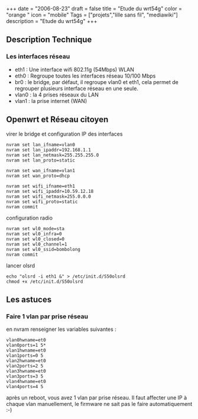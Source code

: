 +++
date = "2006-08-23"
draft = false
title = "Etude du wrt54g"
color = "orange "
icon = "mobile"
Tags = ["projets","lille sans fil", "mediawiki"]
description = "Etude du wrt54g"
+++

Description Technique
---------------------

### Les interfaces réseau

-   eth1 : Une interface wifi 802.11g (54Mbps) WLAN
-   eth0 : Regroupe toutes les interfaces réseau 10/100 Mbps
-   br0 : le bridge, par défaut, il regroupe vlan0 et eth1, cela permet
    de regrouper plusieurs interface réseau en une seule.
-   vlan0 : la 4 prises réseaux du LAN
-   vlan1 : la prise internet (WAN)

Openwrt et Réseau citoyen
-------------------------

virer le bridge et configuration IP des interfaces

    nvram set lan_ifname=vlan0
    nvram set lan_ipaddr=192.168.1.1
    nvram set lan_netmask=255.255.255.0
    nvram set lan_proto=static

    nvram set wan_ifname=vlan1
    nvram set wan_proto=dhcp

    nvram set wifi_ifname=eth1
    nvram set wifi_ipaddr=10.59.12.18
    nvram set wifi_netmask=255.0.0.0
    nvram set wifi_proto=static
    nvram commit

configuration radio

    nvram set wl0_mode=sta
    nvram set wl0_infra=0
    nvram set wl0_closed=0
    nvram set wl0_channel=1
    nvram set wl0_ssid=bombolong
    nvram commit

lancer olsrd

    echo "olsrd -i eth1 &" > /etc/init.d/S50olsrd
    chmod +x /etc/init.d/S50olsrd

Les astuces
-----------

### Faire 1 vlan par prise réseau

en nvram renseigner les variables suivantes :

    vlan0hwname=et0
    vlan0ports=1 5*
    vlan1hwname=et0
    vlan1ports=0 5
    vlan2hwname=et0
    vlan2ports=2 5
    vlan3hwname=et0
    vlan3ports=3 5
    vlan4hwname=et0
    vlan4ports=4 5

après un reboot, vous avez 1 vlan par prise réseau. Il faut affecter une
IP à chaque vlan manuellement, le firmware ne sait pas le faire
automatiquement :-)
